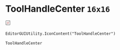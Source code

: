 # ToolHandleCenter `16x16`
<img src="/img/ToolHandleCenter.png" width=16 height=16>

``` CSharp
EditorGUIUtility.IconContent("ToolHandleCenter")
```
```
ToolHandleCenter
```
